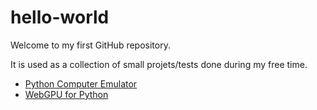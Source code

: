 # hello-world

Welcome to my first GitHub repository.

It is used as a collection of small projets/tests done during my free time.

- [Python Computer Emulator](small-projects/computer)
- [WebGPU for Python](small-projects/webgpu)
